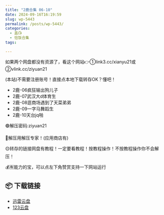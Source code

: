 ```yaml
---
title: "2鹿合集 06-10"
date: 2024-09-16T16:19:59
slug: wp-5443
permalink: /posts/wp-5443/
categories:
  - 盖📺
  - 恰饭合集
tags:

---
```


如果两个网盘都没有资源了，看这个网站👉①link3.cc/xianyu21或②vlink.cc/ziyuan21

(本站)不需要注册账号！直接点本地下载转存OK？懂吧！

*   2鹿-06疯狂输出狗儿子
*   2鹿-07武汉大d体育生
*   2鹿-08逛商场遇到了天菜弟弟
*   2鹿-09一字马舞蹈生
*   2鹿-10天台jq啪

🟢解压密码:ziyuan21

🔵解压用解压专家！(应用商店有)

🟡转存的链接网盘有教程！一定要看教程！按教程操作！不按教程操作你不会解压！

💰🈶能力的宝，可以点左下角赞赏支持一下网站运行

## 📦 下载链接
- [迅雷云盘](https://blziyuan21.com/pay-download/5443?key=4150fb72a9&down_id=0)
- [123云盘](https://blziyuan21.com/pay-download/5443?key=4150fb72a9&down_id=1)

